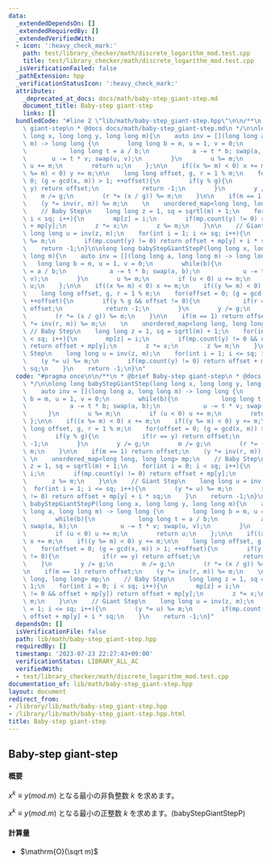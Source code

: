 ```yaml
---
data:
  _extendedDependsOn: []
  _extendedRequiredBy: []
  _extendedVerifiedWith:
  - icon: ':heavy_check_mark:'
    path: test/library_checker/math/discrete_logarithm_mod.test.cpp
    title: test/library_checker/math/discrete_logarithm_mod.test.cpp
  _isVerificationFailed: false
  _pathExtension: hpp
  _verificationStatusIcon: ':heavy_check_mark:'
  attributes:
    _deprecated_at_docs: docs/math/baby-step_giant-step.md
    document_title: Baby-step giant-step
    links: []
  bundledCode: "#line 2 \"lib/math/baby-step_giant-step.hpp\"\n\n/**\n * @brief Baby-step\
    \ giant-step\n * @docs docs/math/baby-step_giant-step.md\n */\n\nlong long babyStepGiantStep(long\
    \ long x, long long y, long long m){\n    auto inv = [](long long a, long long\
    \ m) -> long long {\n        long long b = m, u = 1, v = 0;\n        while(b){\n\
    \            long long t = a / b;\n            a -= t * b; swap(a, b);\n     \
    \       u -= t * v; swap(u, v);\n        }\n        u %= m;\n        if (u < 0)\
    \ u += m;\n        return u;\n    };\n\n    if((x %= m) < 0) x += m;\n    if((y\
    \ %= m) < 0) y += m;\n\n    long long offset, g, r = 1 % m;\n    for(offset =\
    \ 0; (g = gcd(x, m)) > 1; ++offset){\n        if(y % g){\n            if(r ==\
    \ y) return offset;\n            return -1;\n        }\n        y /= g;\n    \
    \    m /= g;\n        (r *= (x / g)) %= m;\n    }\n\n    if(m == 1) return offset;\n\
    \    (y *= inv(r, m)) %= m;\n    \n    unordered_map<long long, long long> mp;\n\
    \    // Baby Step\n    long long z = 1, sq = sqrtl(m) + 1;\n    for(int i = 0;\
    \ i < sq; i++){\n        mp[z] = i;\n        if(mp.count(y) != 0) return offset\
    \ + mp[y];\n        z *= x;\n        z %= m;\n    }\n\n    // Giant Step\n   \
    \ long long u = inv(z, m);\n    for(int i = 1; i <= sq; i++){\n        (y *= u)\
    \ %= m;\n        if(mp.count(y) != 0) return offset + mp[y] + i * sq;\n    }\n\
    \    return -1;\n}\n\nlong long babyStepGiantStepP(long long x, long long y, long\
    \ long m){\n    auto inv = [](long long a, long long m) -> long long {\n     \
    \   long long b = m, u = 1, v = 0;\n        while(b){\n            long long t\
    \ = a / b;\n            a -= t * b; swap(a, b);\n            u -= t * v; swap(u,\
    \ v);\n        }\n        u %= m;\n        if (u < 0) u += m;\n        return\
    \ u;\n    };\n\n    if((x %= m) < 0) x += m;\n    if((y %= m) < 0) y += m;\n\n\
    \    long long offset, g, r = 1 % m;\n    for(offset = 0; (g = gcd(x, m)) > 1;\
    \ ++offset){\n        if(y % g && offset != 0){\n            if(r == y) return\
    \ offset;\n            return -1;\n        }\n        y /= g;\n        m /= g;\n\
    \        (r *= (x / g)) %= m;\n    }\n\n    if(m == 1) return offset;\n    (y\
    \ *= inv(r, m)) %= m;\n    \n    unordered_map<long long, long long> mp;\n   \
    \ // Baby Step\n    long long z = 1, sq = sqrtl(m) + 1;\n    for(int i = 0; i\
    \ < sq; i++){\n        mp[z] = i;\n        if(mp.count(y) != 0 && offset + mp[y])\
    \ return offset + mp[y];\n        z *= x;\n        z %= m;\n    }\n\n    // Giant\
    \ Step\n    long long u = inv(z, m);\n    for(int i = 1; i <= sq; i++){\n    \
    \    (y *= u) %= m;\n        if(mp.count(y) != 0) return offset + mp[y] + i *\
    \ sq;\n    }\n    return -1;\n}\n"
  code: "#pragma once\n\n/**\n * @brief Baby-step giant-step\n * @docs docs/math/baby-step_giant-step.md\n\
    \ */\n\nlong long babyStepGiantStep(long long x, long long y, long long m){\n\
    \    auto inv = [](long long a, long long m) -> long long {\n        long long\
    \ b = m, u = 1, v = 0;\n        while(b){\n            long long t = a / b;\n\
    \            a -= t * b; swap(a, b);\n            u -= t * v; swap(u, v);\n  \
    \      }\n        u %= m;\n        if (u < 0) u += m;\n        return u;\n   \
    \ };\n\n    if((x %= m) < 0) x += m;\n    if((y %= m) < 0) y += m;\n\n    long\
    \ long offset, g, r = 1 % m;\n    for(offset = 0; (g = gcd(x, m)) > 1; ++offset){\n\
    \        if(y % g){\n            if(r == y) return offset;\n            return\
    \ -1;\n        }\n        y /= g;\n        m /= g;\n        (r *= (x / g)) %=\
    \ m;\n    }\n\n    if(m == 1) return offset;\n    (y *= inv(r, m)) %= m;\n   \
    \ \n    unordered_map<long long, long long> mp;\n    // Baby Step\n    long long\
    \ z = 1, sq = sqrtl(m) + 1;\n    for(int i = 0; i < sq; i++){\n        mp[z] =\
    \ i;\n        if(mp.count(y) != 0) return offset + mp[y];\n        z *= x;\n \
    \       z %= m;\n    }\n\n    // Giant Step\n    long long u = inv(z, m);\n  \
    \  for(int i = 1; i <= sq; i++){\n        (y *= u) %= m;\n        if(mp.count(y)\
    \ != 0) return offset + mp[y] + i * sq;\n    }\n    return -1;\n}\n\nlong long\
    \ babyStepGiantStepP(long long x, long long y, long long m){\n    auto inv = [](long\
    \ long a, long long m) -> long long {\n        long long b = m, u = 1, v = 0;\n\
    \        while(b){\n            long long t = a / b;\n            a -= t * b;\
    \ swap(a, b);\n            u -= t * v; swap(u, v);\n        }\n        u %= m;\n\
    \        if (u < 0) u += m;\n        return u;\n    };\n\n    if((x %= m) < 0)\
    \ x += m;\n    if((y %= m) < 0) y += m;\n\n    long long offset, g, r = 1 % m;\n\
    \    for(offset = 0; (g = gcd(x, m)) > 1; ++offset){\n        if(y % g && offset\
    \ != 0){\n            if(r == y) return offset;\n            return -1;\n    \
    \    }\n        y /= g;\n        m /= g;\n        (r *= (x / g)) %= m;\n    }\n\
    \n    if(m == 1) return offset;\n    (y *= inv(r, m)) %= m;\n    \n    unordered_map<long\
    \ long, long long> mp;\n    // Baby Step\n    long long z = 1, sq = sqrtl(m) +\
    \ 1;\n    for(int i = 0; i < sq; i++){\n        mp[z] = i;\n        if(mp.count(y)\
    \ != 0 && offset + mp[y]) return offset + mp[y];\n        z *= x;\n        z %=\
    \ m;\n    }\n\n    // Giant Step\n    long long u = inv(z, m);\n    for(int i\
    \ = 1; i <= sq; i++){\n        (y *= u) %= m;\n        if(mp.count(y) != 0) return\
    \ offset + mp[y] + i * sq;\n    }\n    return -1;\n}"
  dependsOn: []
  isVerificationFile: false
  path: lib/math/baby-step_giant-step.hpp
  requiredBy: []
  timestamp: '2023-07-23 22:27:43+09:00'
  verificationStatus: LIBRARY_ALL_AC
  verifiedWith:
  - test/library_checker/math/discrete_logarithm_mod.test.cpp
documentation_of: lib/math/baby-step_giant-step.hpp
layout: document
redirect_from:
- /library/lib/math/baby-step_giant-step.hpp
- /library/lib/math/baby-step_giant-step.hpp.html
title: Baby-step giant-step
---
```

## Baby-step giant-step

#### 概要

$x^k ≡ y (mod. m)$ となる最小の非負整数 $k$ を求めます。

$x^k ≡ y (mod. m)$ となる最小の正整数 $k$ を求めます。(babyStepGiantStepP)

#### 計算量

- $\mathrm{O}(\sqrt m)$